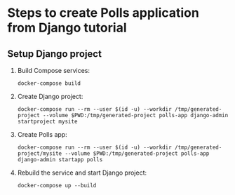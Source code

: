 # Steps to create Polls application from Django tutorial

## Setup Django project

1. Build Compose services:
    ```
    docker-compose build
    ```

2. Create Django project:
    ```
    docker-compose run --rm --user $(id -u) --workdir /tmp/generated-project --volume $PWD:/tmp/generated-project polls-app django-admin startproject mysite
    ```

3. Create Polls app:
    ```
    docker-compose run --rm --user $(id -u) --workdir /tmp/generated-project/mysite --volume $PWD:/tmp/generated-project polls-app django-admin startapp polls
    ```

4. Rebuild the service and start Django project:
    ```
    docker-compose up --build
    ```